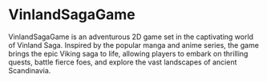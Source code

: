 # VinlandSagaGame
VinlandSagaGame is an adventurous 2D game set in the captivating world of Vinland Saga. Inspired by the popular manga and anime series, the game brings the epic Viking saga to life, allowing players to embark on thrilling quests, battle fierce foes, and explore the vast landscapes of ancient Scandinavia.
